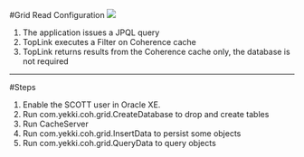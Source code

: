 #Grid Read Configuration
![](http://docs.oracle.com/middleware/1212/coherence/COHIG/img/tlcgd_jd_004_read-read.png)

1. The application issues a JPQL query
2. TopLink executes a Filter on Coherence cache
3. TopLink returns results from the Coherence cache only, the database is not required

---
#Steps
1. Enable the SCOTT user in Oracle XE. 
2. Run com.yekki.coh.grid.CreateDatabase to drop and create tables
3. Run CacheServer
4. Run com.yekki.coh.grid.InsertData to persist some objects
5. Run com.yekki.coh.grid.QueryData to query objects